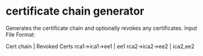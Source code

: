 # certificate chain generator

Generates the certificate chain and optionally revokes any certificates.
Input File Format:

Cert chain      | Revoked Certs
rca1->ica1->ee1 | ee1
rca2->ica2->ee2 | ica2,ee2
